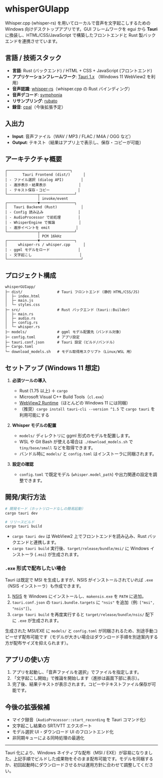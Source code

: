 # whisperGUIapp

Whisper.cpp (whisper-rs) を用いてローカルで音声を文字起こしするための Windows 向けデスクトップアプリです。GUI フレームワークを egui から **Tauri** に換装し、HTML/CSS/JavaScript で構築したフロントエンドと Rust 製バックエンドを連携させています。

## 言語 / 技術スタック

- **言語**: Rust (バックエンド) / HTML + CSS + JavaScript (フロントエンド)
- **アプリケーションフレームワーク**: [Tauri 1.x](https://tauri.app/) （Windows 11 WebView2 を利用）
- **音声認識**: [whisper-rs](https://github.com/tazz4843/whisper-rs)（whisper.cpp の Rust バインディング）
- **音声デコード**: [symphonia](https://github.com/pdeljanov/Symphonia)
- **リサンプリング**: [rubato](https://github.com/HEnquist/rubato)
- **録音**: [cpal](https://github.com/RustAudio/cpal)（今後拡張予定）

## 入出力

- **Input**: 音声ファイル（WAV / MP3 / FLAC / M4A / OGG など）
- **Output**: テキスト（結果はアプリ上で表示し、保存・コピーが可能）

## アーキテクチャ概要

```
┌─────────────────────────────┐
│       Tauri Frontend (dist/)      │
│ - ファイル選択 (dialog API)        │
│ - 進捗表示・結果表示               │
│ - テキスト保存・コピー             │
└──────────────┬────────────────┘
               │ invoke/event
┌──────────────▼────────────────┐
│   Tauri Backend (Rust)           │
│ - Config 読み込み                │
│ - AudioProcessor で前処理        │
│ - WhisperEngine で推論           │
│ - 進捗イベントを emit            │
└──────────────┬────────────────┘
               │ PCM 16kHz
┌──────────────▼────────────────┐
│     whisper-rs / whisper.cpp      │
│ - ggml モデルをロード             │
│ - 文字起こし                      │
└──────────────────────────────────┘
```

## プロジェクト構成

```
whisperGUIapp/
├─ dist/                # Tauri フロントエンド (静的 HTML/CSS/JS)
│  ├─ index.html
│  ├─ main.js
│  └─ styles.css
├─ src/                 # Rust バックエンド（tauri::Builder）
│  ├─ main.rs
│  ├─ audio.rs
│  ├─ config.rs
│  └─ whisper.rs
├─ models/              # ggml モデル配置先（バンドル対象）
├─ config.toml          # アプリ設定
├─ tauri.conf.json      # Tauri 設定（ビルド/バンドル）
├─ Cargo.toml
└─ download_models.sh   # モデル取得用スクリプト（Linux/WSL 用）
```

## セットアップ (Windows 11 想定)

1. **必須ツールの導入**
   - Rust (1.75 以上) ＋ `cargo`
   - Microsoft Visual C++ Build Tools（`cl.exe`）
   - [WebView2 Runtime](https://developer.microsoft.com/microsoft-edge/webview2/)（ほとんどの Windows 11 には同梱）
   - （推奨）`cargo install tauri-cli --version ^1.5` で `cargo tauri` を利用可能にする

2. **Whisper モデルの配置**
   - `models/` ディレクトリに ggml 形式のモデルを配置します。
   - WSL や Git Bash が使える場合は `./download_models.sh` で `tiny/base/small` などを取得できます。
   - バンドル時に `models/` と `config.toml` はインストーラに同梱されます。

3. **設定の確認**
   - `config.toml` で既定モデル (`whisper.model_path`) や出力関連の設定を調整できます。

## 開発/実行方法

```bash
# 開発モード（ホットリロードなしの簡易起動）
cargo tauri dev

# リリースビルド
cargo tauri build
```

- `cargo tauri dev` は WebView2 上でフロントエンドを読み込み、Rust バックエンドと連携します。
- `cargo tauri build` 実行後、`target/release/bundle/msi/` に Windows インストーラ (`.msi`) が生成されます。

### `.exe` 形式で配布したい場合

Tauri は既定で MSI を生成しますが、NSIS がインストールされていれば `.exe`（NSIS インストーラ）も作成できます。

1. [NSIS](https://nsis.sourceforge.io/Main_Page) を Windows にインストールし、`makensis.exe` を `PATH` に追加。
2. `tauri.conf.json` の `tauri.bundle.targets` に `"nsis"` を追加（例: `["msi", "nsis"]`）。
3. `cargo tauri build` を再度実行すると `target/release/bundle/nsis/` 配下に `.exe` が生成されます。

生成された MSI/EXE に `models/` と `config.toml` が同梱されるため、別途手動コピーせず配布可能です（モデルが大きい場合はダウンロード手順を別途案内する方が配布サイズを抑えられます）。

## アプリの使い方

1. アプリを起動し、「音声ファイルを選択」でファイルを指定します。
2. 「文字起こし開始」で推論を開始します（進捗は画面下部に表示）。
3. 完了後、結果テキストが表示されます。コピーやテキストファイル保存が可能です。

## 今後の拡張候補

- マイク録音（`AudioProcessor::start_recording` を Tauri コマンド化）
- 文字起こし結果の SRT/VTT エクスポート
- モデル選択 UI・ダウンロード UI のフロントエンド化
- 非同期キューによる同時処理の最適化

---

Tauri 化により、Windows ネイティブな配布（MSI / EXE）が容易になりました。上記手順でビルドした成果物をそのまま配布可能です。モデルを同梱するか、初回起動時にダウンロードさせるかは運用方針に合わせて調整してください。
